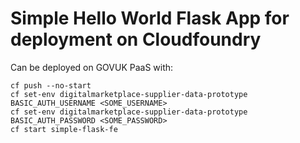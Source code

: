 # Simple Hello World Flask App for deployment on Cloudfoundry


Can be deployed on GOVUK PaaS with:

```
cf push --no-start
cf set-env digitalmarketplace-supplier-data-prototype BASIC_AUTH_USERNAME <SOME_USERNAME>
cf set-env digitalmarketplace-supplier-data-prototype BASIC_AUTH_PASSWORD <SOME_PASSWORD>
cf start simple-flask-fe
```

